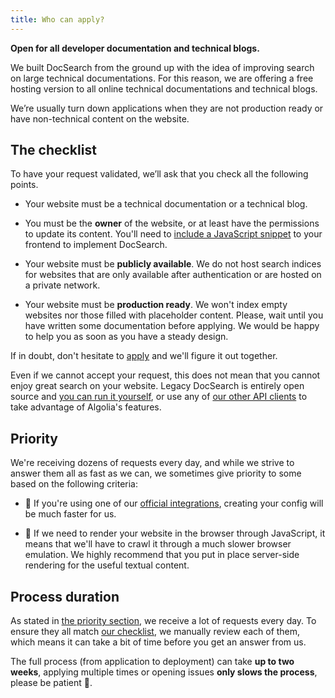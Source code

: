 ```yaml
---
title: Who can apply?
---
```


**Open for all developer documentation and technical blogs.**

We built DocSearch from the ground up with the idea of improving search on large technical documentations. For this reason, we are offering a free hosting version to all online technical documentations and technical blogs.

We’re usually turn down applications when they are not production ready or have non-technical content on the website.

## The checklist

To have your request validated, we’ll ask that you check all the following points.

- Your website must be a technical documentation or a technical blog.

- You must be the **owner** of the website, or at least have the permissions to update its content. You'll need to [include a JavaScript snippet][1] to your frontend to implement DocSearch.

- Your website must be **publicly available**. We do not host search indices for websites that are only available after authentication or are hosted on a private network.

- Your website must be **production ready**. We won't index empty websites nor those filled with placeholder content. Please, wait until you have written some documentation before applying. We would be happy to help you as soon as you have a steady design.

If in doubt, don't hesitate to [apply][2] and we'll figure it out together.

Even if we cannot accept your request, this does not mean that you cannot enjoy great search on your website. Legacy DocSearch is entirely open source and [you can run it yourself][3], or use any of [our other API clients][4] to take advantage of Algolia's features.

## Priority

We're receiving dozens of requests every day, and while we strive to answer them all as fast as we can, we sometimes give priority to some based on the following criteria:

- 🙂 If you're using one of our [official integrations][5], creating your config will be much faster for us.

- 🙁 If we need to render your website in the browser through JavaScript, it means that we'll have to crawl it through a much slower browser emulation. We highly recommend that you put in place server-side rendering for the useful textual content.

## Process duration

As stated in [the priority section](#priority), we receive a lot of requests every day. To ensure they all match [our checklist](#the-checklist), we manually review each of them, which means it can take a bit of time before you get an answer from us.

The full process (from application to deployment) can take **up to two weeks**, applying multiple times or opening issues **only slows the process**, please be patient 🙏.

[1]: /docs/DocSearch-v3
[2]: /apply
[3]: /docs/legacy/run-your-own
[4]: https://www.algolia.com/doc/api-client/getting-started/install/javascript/?client=javascript
[5]: integrations.md
